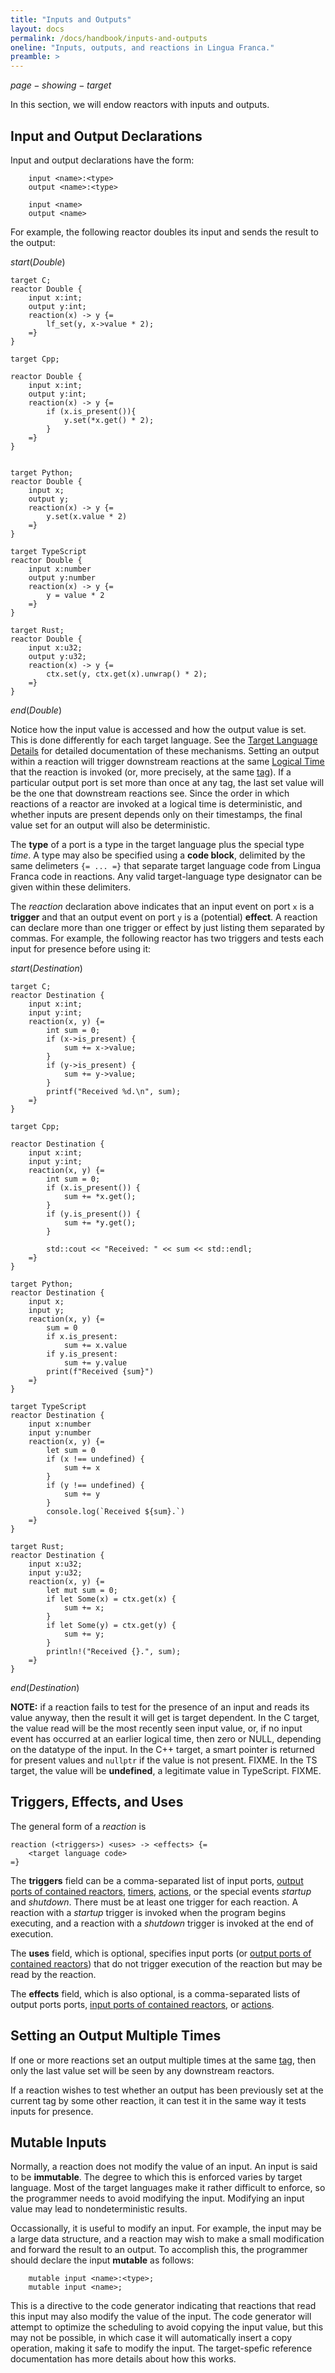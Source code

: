 ```yaml
---
title: "Inputs and Outputs"
layout: docs
permalink: /docs/handbook/inputs-and-outputs
oneline: "Inputs, outputs, and reactions in Lingua Franca."
preamble: >
---
```


$page-showing-target$

In this section, we will endow reactors with inputs and outputs.

## Input and Output Declarations

Input and output declarations have the form:

<div class="lf-c lf-ts lf-rs lf-cpp">

```lf
    input <name>:<type>
    output <name>:<type>
```

</div>
<div class="lf-py">

```lf
    input <name>
    output <name>
```

</div>

For example, the following reactor doubles its input and sends the result to the output:

$start(Double)$

```lf-c
target C;
reactor Double {
    input x:int;
    output y:int;
    reaction(x) -> y {=
        lf_set(y, x->value * 2);
    =}
}

```

```lf-cpp
target Cpp;

reactor Double {
    input x:int;
    output y:int;
    reaction(x) -> y {=
        if (x.is_present()){
            y.set(*x.get() * 2);
        }
    =}
}


```

```lf-py
target Python;
reactor Double {
    input x;
    output y;
    reaction(x) -> y {=
        y.set(x.value * 2)
    =}
}
```

```lf-ts
target TypeScript
reactor Double {
    input x:number
    output y:number
    reaction(x) -> y {=
        y = value * 2
    =}
}

```

```lf-rs
target Rust;
reactor Double {
    input x:u32;
    output y:u32;
    reaction(x) -> y {=
        ctx.set(y, ctx.get(x).unwrap() * 2);
    =}
}
```

$end(Double)$

Notice how the input value is accessed and how the output value is set. This is done differently for each target language. See the [Target Language Details](/docs/handbook/target-language-details) for detailed documentation of these mechanisms.
Setting an output within a reaction will trigger downstream reactions at the same [Logical Time](/docs/handbook/time-and-timers#logical-time) that the reaction is invoked (or, more precisely, at the same [tag](/docs/handbook/superdense-time#tag-vs-time)). If a particular output port is set more than once at any tag, the last set value will be the one that downstream reactions see. Since the order in which reactions of a reactor are invoked at a logical time is deterministic, and whether inputs are present depends only on their timestamps, the final value set for an output will also be deterministic.

<div class="lf-c lf-cpp lf-ts lf-rs">

The **type** of a port is a type in the target language plus the special type $time$. A type may also be specified using a **code block**, delimited by the same delimeters `{= ... =}` that separate target language code from Lingua Franca code in reactions. Any valid target-language type designator can be given within these delimiters.

</div>

The $reaction$ declaration above indicates that an input event on port `x` is a **trigger** and that an output event on port `y` is a (potential) **effect**. A reaction can declare more than one trigger or effect by just listing them separated by commas. For example, the following reactor has two triggers and tests each input for presence before using it:

$start(Destination)$

```lf-c
target C;
reactor Destination {
    input x:int;
    input y:int;
    reaction(x, y) {=
        int sum = 0;
        if (x->is_present) {
            sum += x->value;
        }
        if (y->is_present) {
            sum += y->value;
        }
        printf("Received %d.\n", sum);
    =}
}
```

```lf-cpp
target Cpp;

reactor Destination {
    input x:int;
    input y:int;
    reaction(x, y) {=
        int sum = 0;
        if (x.is_present()) {
            sum += *x.get();
        }
        if (y.is_present()) {
            sum += *y.get();
        }

        std::cout << "Received: " << sum << std::endl;
    =}
}

```

```lf-py
target Python;
reactor Destination {
    input x;
    input y;
    reaction(x, y) {=
        sum = 0
        if x.is_present:
            sum += x.value
        if y.is_present:
            sum += y.value
        print(f"Received {sum}")
    =}
}
```

```lf-ts
target TypeScript
reactor Destination {
    input x:number
    input y:number
    reaction(x, y) {=
        let sum = 0
        if (x !== undefined) {
            sum += x
        }
        if (y !== undefined) {
            sum += y
        }
        console.log(`Received ${sum}.`)
    =}
}

```

```lf-rs
target Rust;
reactor Destination {
    input x:u32;
    input y:u32;
    reaction(x, y) {=
        let mut sum = 0;
        if let Some(x) = ctx.get(x) {
            sum += x;
        }
        if let Some(y) = ctx.get(y) {
            sum += y;
        }
        println!("Received {}.", sum);
    =}
}
```

$end(Destination)$

**NOTE:** if a reaction fails to test for the presence of an input and reads its value anyway, then the result it will get is target dependent.
<span class="lf-c">In the C target, the value read will be the most recently seen input value, or, if no input event has occurred at an earlier logical time, then zero or NULL, depending on the datatype of the input.</span>
<span class="lf-cpp">In the C++ target, a smart pointer is returned for present values and `nullptr` if the value is not present.
<span class="lf-py warning">FIXME.</span>
<span class="lf-ts">In the TS target, the value will be **undefined**, a legitimate value in TypeScript.</span>
<span class="lf-rs warning">FIXME.</span>

## Triggers, Effects, and Uses

The general form of a $reaction$ is

```lf
reaction (<triggers>) <uses> -> <effects> {=
    <target language code>
=}
```

The **triggers** field can be a comma-separated list of input ports, [output ports of contained reactors](/docs/handbook/composing-reactors#hierarchy), [timers](/docs/handbook/time-and-timers#timers), [actions](/docs/handbook/actions), or the special events $startup$ and $shutdown$. There must be at least one trigger for each reaction. A reaction with a $startup$ trigger is invoked when the program begins executing, and a reaction with a $shutdown$ trigger is invoked at the end of execution.

The **uses** field, which is optional, specifies input ports (or [output ports of contained reactors](/docs/handbook/composing-reactors#hierarchy)) that do not trigger execution of the reaction but may be read by the reaction.

The **effects** field, which is also optional, is a comma-separated lists of output ports ports, [input ports of contained reactors](/docs/handbook/composing-reactors#hierarchy), or [actions](/docs/handbook/timers-and-actions).

## Setting an Output Multiple Times

If one or more reactions set an output multiple times at the same [tag](/docs/handbook/superdense-time#tag-vs-time), then only the last value set will be seen by any downstream reactors.

If a reaction wishes to test whether an output has been previously set at the current tag by some other reaction, it can test it in the same way it tests inputs for presence.

## Mutable Inputs

Normally, a reaction does not modify the value of an input. An input is said to be **immutable**. The degree to which this is enforced varies by target language. Most of the target languages make it rather difficult to enforce, so the programmer needs to avoid modifying the input. Modifying an input value may lead to nondeterministic results.

Occassionally, it is useful to modify an input. For example, the input may be a large data structure, and a reaction may wish to make a small modification and forward the result to an output. To accomplish this, the programmer should declare the input **mutable** as follows:

<div class="lf-c lf-cpp lf-ts lf-rs>

```lf
    mutable input <name>:<type>;
```

</div>

<div class="lf-py>

```lf
    mutable input <name>;
```

</div>

This is a directive to the code generator indicating that reactions that read this input may also modify the value of the input. The code generator will attempt to optimize the scheduling to avoid copying the input value, but this may not be possible, in which case it will automatically insert a copy operation, making it safe to modify the input. The target-spefic reference documentation has more details about how this works.
